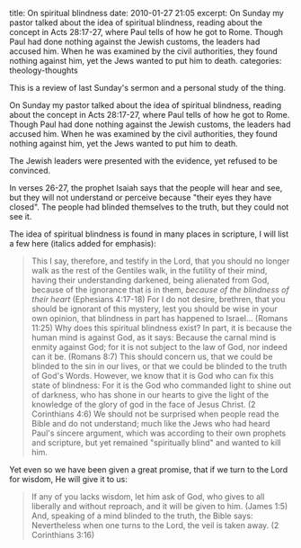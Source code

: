 title: On spiritual blindness
date: 2010-01-27 21:05
excerpt: On Sunday my pastor talked about the idea of spiritual blindness, reading about the concept in Acts 28:17-27, where Paul tells of how he got to Rome. Though Paul had done nothing against the Jewish customs, the leaders had accused him. When he was examined by the civil authorities, they found nothing against him, yet the Jews wanted to put him to death.
categories: theology-thoughts

This is a review of last Sunday's sermon and a personal study of the thing.

On Sunday my pastor talked about the idea of spiritual blindness, reading about the concept in Acts 28:17-27, where Paul tells of how he got to Rome. Though Paul had done nothing against the Jewish customs, the leaders had accused him. When he was examined by the civil authorities, they found nothing against him, yet the Jews wanted to put him to death.

The Jewish leaders were presented with the evidence, yet refused to be convinced.

In verses 26-27, the prophet Isaiah says that the people will hear and see, but they will not understand or perceive because "their eyes they have closed". The people had blinded themselves to the truth, but they could not see it.

The idea of spiritual blindness is found in many places in scripture, I will list a few here (italics added for emphasis):
> This I say, therefore, and testify in the Lord, that you should no longer walk as the rest of the Gentiles walk, in the futility of their mind, having their understanding darkened, being alienated from God, because of the ignorance that is in them, _because of the blindness of their heart_ (Ephesians 4:17-18)
> For I do not desire, brethren, that you should be ignorant of this mystery, lest you should be wise in your own opinion, that blindness in part has happened to Israel... (Romans 11:25)
Why does this spiritual blindness exist? In part, it is because the human mind is against God, as it says:
> Because the carnal mind is enmity against God; for it is not subject to the law of God, nor indeed can it be. (Romans 8:7)
This should concern us, that we could be blinded to the sin in our lives, or that we could be blinded to the truth of God's Words. However, we know that it is God who can fix this state of blindness:
> For it is the God who commanded light to shine out of darkness, who has shone in our hearts to give the light of the knowledge of the glory of god in the face of Jesus Christ. (2 Corinthians 4:6)
We should not be surprised when people read the Bible and do not understand; much like the Jews who had heard Paul's sincere argument, which was according to their own prophets and scripture, but yet remained "spiritually blind" and wanted to kill him.

Yet even so we have been given a great promise, that if we turn to the Lord for wisdom, He will give it to us:
> If any of you lacks wisdom, let him ask of God, who gives to all liberally and without reproach, and it will be given to him. (James 1:5)
And, speaking of a mind blinded to the truth, the Bible says:
> Nevertheless when one turns to the Lord, the veil is taken away. (2 Corinthians 3:16)